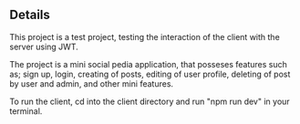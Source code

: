 ## Details

This project is a test project, testing the interaction of the client with the server using JWT.

The project is a mini social pedia application, that posseses features such as; sign up, login, creating of posts, editing of user profile, deleting of post by user and admin, and other mini features.

To run the client, cd into the client directory and run "npm run dev" in your terminal.


